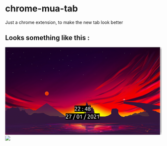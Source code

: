 # chrome-mua-tab
Just a chrome extension, to make the new tab look better

## Looks something like this :
![](https://raw.githubusercontent.com/maifeeulasad/chrome-mua-tab/gh-pages/snaps/Screenshot%20from%202021-01-27%2022-48-58.png)
![](https://github.com/maifeeulasad/chrome-mua-tab/blob/gh-pages/snaps/chrome_mua_tab.gif)
